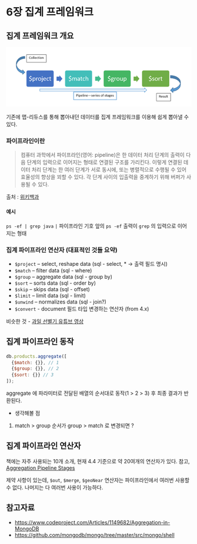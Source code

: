 # 6장 집계 프레임워크

## 집계 프레임워크 개요

<img alt="pipeline" src="./img/pipeline.png"/>

기존에 맵-리듀스를 통해 뽑아내던 데이터를 집계 프레임워크를 이용해 쉽게 뽑아낼 수 있다.

### 파이프라인이란

> 컴퓨터 과학에서 파이프라인(영어: pipeline)은 한 데이터 처리 단계의 출력이 다음 단계의 입력으로 이어지는 형태로 연결된 구조를 가리킨다. 이렇게 연결된 데이터 처리 단계는 한 여러 단계가 서로 동시에, 또는 병렬적으로 수행될 수 있어 효율성의 향상을 꾀할 수 있다. 각 단계 사이의 입출력을 중계하기 위해 버퍼가 사용될 수 있다.

출처 : [위키백과](https://ko.wikipedia.org/wiki/%ED%8C%8C%EC%9D%B4%ED%94%84%EB%9D%BC%EC%9D%B8_(%EC%BB%B4%ED%93%A8%ED%8C%85))

#### 예시
``ps -ef | grep java``
`|` 파이프라인 기호 앞의 `ps -ef` 출력이 `grep` 의 입력으로 이어지는 형태

### 집계 파이프라인 연산자 (대표적인 것들 요약)
* `$project` – select, reshape data (sql - select, * -> 출력 필드 명시)
* `$match` – filter data (sql - where)
* `$group` – aggregate data (sql - group by)
* `$sort` – sorts data (sql - order by)
* `$skip` – skips data (sql - offset)
* `$limit` – limit data (sql - limit)
* `$unwind` – normalizes data (sql - join?)
* `$convert` - document 필드 타입 변경하는 연산자 (from 4.x)

비슷한 것 - [과일 선별기 유튜브 영상](https://www.youtube.com/embed/_OGiqCw-J_U?start=28)

## 집계 파이프라인 동작

```javascript
db.products.aggregate([
  {$match: {}}, // 1
  {$group: {}}, // 2
  {$sort: {}} // 3
]);
```

aggregate 에 파라미터로 전달된 배열의 순서대로 동작(1 > 2 > 3) 후 최종 결과가 반환된다.

* 생각해볼 점
1. match > group 순서가 group > match 로 변경되면 ?

## 집계 파이프라인 연산자

책에는 자주 사용되는 10개 소개, 현재 4.4 기준으로 약 20여개의 연산자가 있다. 참고, [Aggregation Pipeline Stages](https://docs.mongodb.com/manual/reference/operator/aggregation-pipeline/#aggregation-pipeline-stages)

제약 사항이 있는데, `$out`, `$merge`, `$geoNear` 연산자는 파이프라인에서 여러번 사용할 수 없다. 나머지는 다 여러번 사용이 가능하다.






## 참고자료
* https://www.codeproject.com/Articles/1149682/Aggregation-in-MongoDB
* https://github.com/mongodb/mongo/tree/master/src/mongo/shell